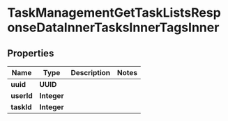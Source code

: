 

# TaskManagementGetTaskListsResponseDataInnerTasksInnerTagsInner


## Properties

| Name | Type | Description | Notes |
|------------ | ------------- | ------------- | -------------|
|**uuid** | **UUID** |  |  |
|**userId** | **Integer** |  |  |
|**taskId** | **Integer** |  |  |



